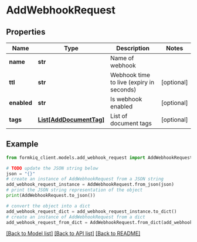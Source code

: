 # AddWebhookRequest


## Properties

Name | Type | Description | Notes
------------ | ------------- | ------------- | -------------
**name** | **str** | Name of webhook | 
**ttl** | **str** | Webhook time to live (expiry in seconds) | [optional] 
**enabled** | **str** | Is webhook enabled | [optional] 
**tags** | [**List[AddDocumentTag]**](AddDocumentTag.md) | List of document tags | [optional] 

## Example

```python
from formkiq_client.models.add_webhook_request import AddWebhookRequest

# TODO update the JSON string below
json = "{}"
# create an instance of AddWebhookRequest from a JSON string
add_webhook_request_instance = AddWebhookRequest.from_json(json)
# print the JSON string representation of the object
print(AddWebhookRequest.to_json())

# convert the object into a dict
add_webhook_request_dict = add_webhook_request_instance.to_dict()
# create an instance of AddWebhookRequest from a dict
add_webhook_request_from_dict = AddWebhookRequest.from_dict(add_webhook_request_dict)
```
[[Back to Model list]](../README.md#documentation-for-models) [[Back to API list]](../README.md#documentation-for-api-endpoints) [[Back to README]](../README.md)


